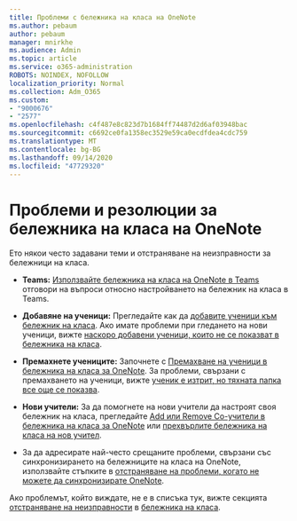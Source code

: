 ```yaml
---
title: Проблеми с бележника на класа на OneNote
ms.author: pebaum
author: pebaum
manager: mnirkhe
ms.audience: Admin
ms.topic: article
ms.service: o365-administration
ROBOTS: NOINDEX, NOFOLLOW
localization_priority: Normal
ms.collection: Adm_O365
ms.custom:
- "9000676"
- "2577"
ms.openlocfilehash: c4f487e8c823d7b1684ff74487d2d6af03948bac
ms.sourcegitcommit: c6692ce0fa1358ec3529e59ca0ecdfdea4cdc759
ms.translationtype: MT
ms.contentlocale: bg-BG
ms.lasthandoff: 09/14/2020
ms.locfileid: "47729320"
---
```

# <a name="onenote-class-notebook-issues-and-resolutions"></a>Проблеми и резолюции за бележника на класа на OneNote

Ето някои често задавани теми и отстраняване на неизправности за бележници на класа.

- **Teams:** [Използвайте бележника на класа на OneNote в Teams](https://support.office.com/article/bd77f11f-27cd-4d41-bfbd-2b11799f1440) отговори на въпроси относно настройването на бележник на класа в Teams.

- **Добавяне на ученици:** Прегледайте как да [добавите ученици към бележник на класа](https://support.office.com/article/149882af-506a-4689-9fee-39309b97aae8). Ако имате проблеми при гледането на нови ученици, вижте [наскоро добавени ученици, които не се показват в бележника на класа](https://support.office.com/article/4da02c45-b435-4af1-921b-51b8ee40e1c9).

- **Премахнете учениците:** Започнете с [Премахване на ученици в бележника на класа за OneNote](https://support.office.com/article/86dcf019-408f-4de8-8055-eb61f1578c3c). За проблеми, свързани с премахването на ученици, вижте [ученик е изтрит, но тяхната папка все още се показва](https://support.office.com/article/0ed81eaa-c14a-436f-bb6f-ce95f130cc71).

- **Нови учители:** За да помогнете на нови учители да настроят своя бележник на класа, прегледайте [Add или Remove Co-учители в бележника на класа за OneNote](https://support.office.com/article/fdcb870b-49a7-4a14-9ea6-d817f88026f8) или [прехвърлите бележника на класа на нов учител](https://support.office.com/article/84ef5d4a-0eec-4d5b-bc22-1317bc3b9027).

- За да адресирате най-често срещаните проблеми, свързани със синхронизирането на бележниците на класа на OneNote, използвайте стъпките в [отстраняване на проблеми, когато не можете да синхронизирате OneNote](https://support.office.com/article/Fix-issues-when-you-can-t-sync-OneNote-299495ef-66d1-448f-90c1-b785a6968d45).

Ако проблемът, който виждате, не е в списъка тук, вижте секцията [отстраняване на неизправности](https://support.office.com/article/class-notebook-ee70aff9-52e8-449f-be6a-7cbc1d65eaea#ID0EAABAAA=Manage&ID0EABAAA=Troubleshoot) в [бележника на класа](https://support.office.com/article/class-notebook-ee70aff9-52e8-449f-be6a-7cbc1d65eaea). 



